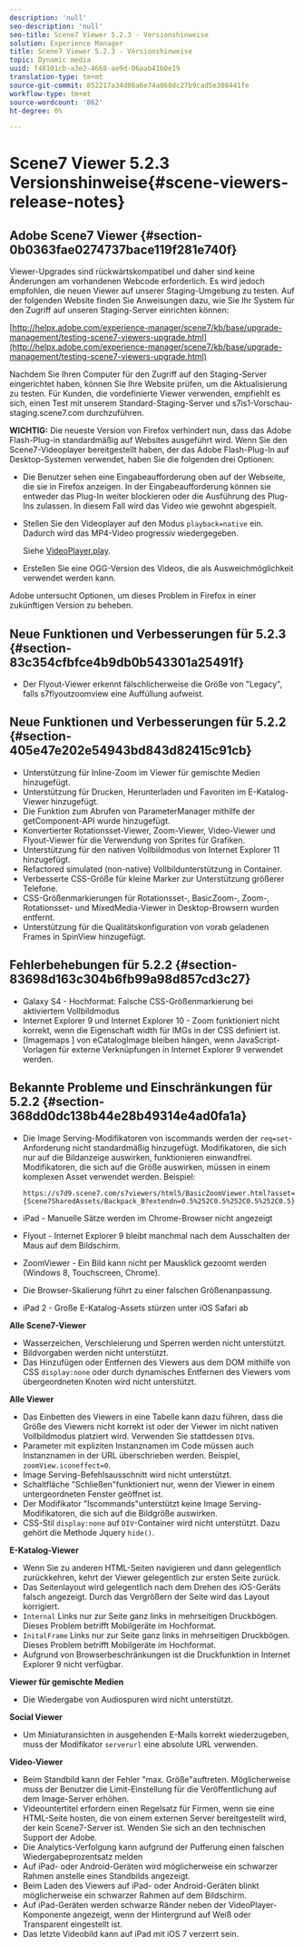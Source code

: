```yaml
---
description: 'null'
seo-description: 'null'
seo-title: Scene7 Viewer 5.2.3 - Versionshinweise
solution: Experience Manager
title: Scene7 Viewer 5.2.3 - Versionshinweise
topic: Dynamic media
uuid: f48101cb-a3e2-4668-ae9d-06aab41b0e19
translation-type: tm+mt
source-git-commit: 852217a34d86a6e74a868dc27b9cad5e308441fe
workflow-type: tm+mt
source-wordcount: '862'
ht-degree: 0%

---
```



# Scene7 Viewer 5.2.3 Versionshinweise{#scene-viewers-release-notes}

## Adobe Scene7 Viewer {#section-0b0363fae0274737bace119f281e740f}

Viewer-Upgrades sind rückwärtskompatibel und daher sind keine Änderungen am vorhandenen Webcode erforderlich. Es wird jedoch empfohlen, die neuen Viewer auf unserer Staging-Umgebung zu testen. Auf der folgenden Website finden Sie Anweisungen dazu, wie Sie Ihr System für den Zugriff auf unseren Staging-Server einrichten können:

[http://helpx.adobe.com/experience-manager/scene7/kb/base/upgrade-management/testing-scene7-viewers-upgrade.html](http://helpx.adobe.com/experience-manager/scene7/kb/base/upgrade-management/testing-scene7-viewers-upgrade.html)

Nachdem Sie Ihren Computer für den Zugriff auf den Staging-Server eingerichtet haben, können Sie Ihre Website prüfen, um die Aktualisierung zu testen. Für Kunden, die vordefinierte Viewer verwenden, empfiehlt es sich, einen Test mit unserem Standard-Staging-Server und s7is1-Vorschau-staging.scene7.com durchzuführen.

**WICHTIG:** Die neueste Version von Firefox verhindert nun, dass das Adobe Flash-Plug-in standardmäßig auf Websites ausgeführt wird. Wenn Sie den Scene7-Videoplayer bereitgestellt haben, der das Adobe Flash-Plug-In auf Desktop-Systemen verwendet, haben Sie die folgenden drei Optionen:

* Die Benutzer sehen eine Eingabeaufforderung oben auf der Webseite, die sie in Firefox anzeigen. In der Eingabeaufforderung können sie entweder das Plug-In weiter blockieren oder die Ausführung des Plug-Ins zulassen. In diesem Fall wird das Video wie gewohnt abgespielt.
* Stellen Sie den Videoplayer auf den Modus `playback=native` ein. Dadurch wird das MP4-Video progressiv wiedergegeben.

   Siehe [VideoPlayer.play](../../c-html5-s7-aem-asset-viewers/c-html5-video-reference/c-html5-video-cmdref/r-html5-video-viewer-conf-attrib-videoplayer-playback.md#reference-13ec45db4cd4443b842f310153623221).

* Erstellen Sie eine OGG-Version des Videos, die als Ausweichmöglichkeit verwendet werden kann.

Adobe untersucht Optionen, um dieses Problem in Firefox in einer zukünftigen Version zu beheben.

## Neue Funktionen und Verbesserungen für 5.2.3 {#section-83c354cfbfce4b9db0b543301a25491f}

* Der Flyout-Viewer erkennt fälschlicherweise die Größe von &quot;Legacy&quot;, falls s7flyoutzoomview eine Auffüllung aufweist.

## Neue Funktionen und Verbesserungen für 5.2.2 {#section-405e47e202e54943bd843d82415c91cb}

* Unterstützung für Inline-Zoom im Viewer für gemischte Medien hinzugefügt.
* Unterstützung für Drucken, Herunterladen und Favoriten im E-Katalog-Viewer hinzugefügt.
* Die Funktion zum Abrufen von ParameterManager mithilfe der getComponent-API wurde hinzugefügt.
* Konvertierter Rotationsset-Viewer, Zoom-Viewer, Video-Viewer und Flyout-Viewer für die Verwendung von Sprites für Grafiken.
* Unterstützung für den nativen Vollbildmodus von Internet Explorer 11 hinzugefügt.
* Refactored simulated (non-native) Vollbildunterstützung in Container.
* Verbesserte CSS-Größe für kleine Marker zur Unterstützung größerer Telefone.
* CSS-Größenmarkierungen für Rotationsset-, BasicZoom-, Zoom-, Rotationsset- und MixedMedia-Viewer in Desktop-Browsern wurden entfernt.
* Unterstützung für die Qualitätskonfiguration von vorab geladenen Frames in SpinView hinzugefügt.

## Fehlerbehebungen für 5.2.2 {#section-83698d163c304b6fb99a98d857cd3c27}

* Galaxy S4 - Hochformat: Falsche CSS-Größenmarkierung bei aktiviertem Vollbildmodus
* Internet Explorer 9 und Internet Explorer 10 - Zoom funktioniert nicht korrekt, wenn die Eigenschaft width für IMGs in der CSS definiert ist.
* [Imagemaps ] von eCatalogImage bleiben hängen, wenn JavaScript-Vorlagen für externe Verknüpfungen in Internet Explorer 9 verwendet werden.

## Bekannte Probleme und Einschränkungen für 5.2.2 {#section-368dd0dc138b44e28b49314e4ad0fa1a}

* Die Image Serving-Modifikatoren von iscommands werden der `req=set`-Anforderung nicht standardmäßig hinzugefügt. Modifikatoren, die sich nur auf die Bildanzeige auswirken, funktionieren einwandfrei. Modifikatoren, die sich auf die Größe auswirken, müssen in einem komplexen Asset verwendet werden. Beispiel:

   ```
   https://s7d9.scene7.com/s7viewers/html5/BasicZoomViewer.html?asset= {Scene7SharedAssets/Backpack_B?extendn=0.5%252C0.5%252C0.5%252C0.5}
   ```

* iPad - Manuelle Sätze werden im Chrome-Browser nicht angezeigt
* Flyout - Internet Explorer 9 bleibt manchmal nach dem Ausschalten der Maus auf dem Bildschirm.
* ZoomViewer - Ein Bild kann nicht per Mausklick gezoomt werden (Windows 8, Touchscreen, Chrome).
* Die Browser-Skalierung führt zu einer falschen Größenanpassung.
* iPad 2 - Große E-Katalog-Assets stürzen unter iOS Safari ab

**Alle Scene7-Viewer**

* Wasserzeichen, Verschleierung und Sperren werden nicht unterstützt.
* Bildvorgaben werden nicht unterstützt.
* Das Hinzufügen oder Entfernen des Viewers aus dem DOM mithilfe von CSS `display:none` oder durch dynamisches Entfernen des Viewers vom übergeordneten Knoten wird nicht unterstützt.

**Alle Viewer**

* Das Einbetten des Viewers in eine Tabelle kann dazu führen, dass die Größe des Viewers nicht korrekt ist oder der Viewer im nicht nativen Vollbildmodus platziert wird. Verwenden Sie stattdessen `DIV`s.
* Parameter mit expliziten Instanznamen im Code müssen auch Instanznamen in der URL überschrieben werden. Beispiel, `zoomView.iconeffect=0`.
* Image Serving-Befehlsausschnitt wird nicht unterstützt.
* Schaltfläche &quot;Schließen&quot;funktioniert nur, wenn der Viewer in einem untergeordneten Fenster geöffnet ist.
* Der Modifikator &quot;Iscommands&quot;unterstützt keine Image Serving-Modifikatoren, die sich auf die Bildgröße auswirken.
* CSS-Stil `display:none` auf `DIV`-Container wird nicht unterstützt. Dazu gehört die Methode Jquery `hide()`.

**E-Katalog-Viewer**

* Wenn Sie zu anderen HTML-Seiten navigieren und dann gelegentlich zurückkehren, kehrt der Viewer gelegentlich zur ersten Seite zurück.
* Das Seitenlayout wird gelegentlich nach dem Drehen des iOS-Geräts falsch angezeigt. Durch das Vergrößern der Seite wird das Layout korrigiert.
* `Internal` Links nur zur Seite ganz links in mehrseitigen Druckbögen. Dieses Problem betrifft Mobilgeräte im Hochformat.
* `InitalFrame` Links nur zur Seite ganz links in mehrseitigen Druckbögen. Dieses Problem betrifft Mobilgeräte im Hochformat.
* Aufgrund von Browserbeschränkungen ist die Druckfunktion in Internet Explorer 9 nicht verfügbar.

**Viewer für gemischte Medien**

* Die Wiedergabe von Audiospuren wird nicht unterstützt.

**Social Viewer**

* Um Miniaturansichten in ausgehenden E-Mails korrekt wiederzugeben, muss der Modifikator `serverurl` eine absolute URL verwenden.

**Video-Viewer**

* Beim Standbild kann der Fehler &quot;max. Größe&quot;auftreten. Möglicherweise muss der Benutzer die Limit-Einstellung für die Veröffentlichung auf dem Image-Server erhöhen.
* Videountertitel erfordern einen Regelsatz für Firmen, wenn sie eine HTML-Seite hosten, die von einem externen Server bereitgestellt wird, der kein Scene7-Server ist. Wenden Sie sich an den technischen Support der Adobe.
* Die Analytics-Verfolgung kann aufgrund der Pufferung einen falschen Wiedergabeprozentsatz melden
* Auf iPad- oder Android-Geräten wird möglicherweise ein schwarzer Rahmen anstelle eines Standbilds angezeigt.
* Beim Laden des Viewers auf iPad- oder Android-Geräten blinkt möglicherweise ein schwarzer Rahmen auf dem Bildschirm.
* Auf iPad-Geräten werden schwarze Ränder neben der VideoPlayer-Komponente angezeigt, wenn der Hintergrund auf Weiß oder Transparent eingestellt ist.
* Das letzte Videobild kann auf iPad mit iOS 7 verzerrt sein.

